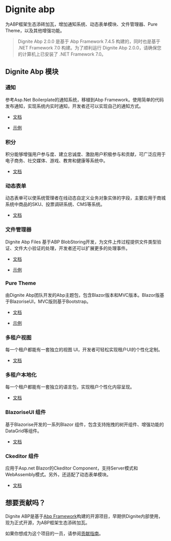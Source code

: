 # Dignite abp

为ABP框架生态添砖加瓦，增加通知系统、动态表单模块、文件管理器、Pure Theme，以及其他增强功能。

> Dignite Abp 2.0.0 是基于 Abp Framework 7.4.5 构建的，同时也是基于 .NET Framework 7.0 构建。为了顺利运行 Dignite Abp 2.0.0，请确保您的计算机上已安装了 .NET Framework 7.0。

## Dignite Abp 模块

### 通知

参考Asp.Net Boilerplate的通知系统，移植到Abp Framework。使用简单的代码发布通知，实现系统内实时通知，开发者还可以实现自己的通知方式。

- [文档](Notifications.md)

- [示例](https://github.com/dignite-projects/dignite-abp/tree/main/samples/NotificationCenterSample)

### 积分

积分能够增强用户参与度、建立忠诚度、激励用户积极参与和贡献，可广泛应用于电子商务、社交媒体、游戏、教育和健康等系统中。

- [文档](Points.md)

### 动态表单

动态表单可以使系统管理者在线动态自定义业务对象实体的字段，主要应用于商城系统中商品的SKU、投票调研系统、CMS等系统。

- [文档](Dynamic-Forms.md)

### 文件管理器

Dignite Abp Files 基于ABP BlobStoring开发，为文件上传过程提供文件类型验证、文件大小验证的处理，开发者还可以扩展更多的处理事件。

- [文档](File-Explorer.md)

- [示例](https://github.com/dignite-projects/dignite-abp/tree/main/samples/FileExplorerSample)

### Pure Theme

由Dignite Abp团队开发的Abp主题包，包含Blazor版本和MVC版本。Blazor版基于BlazoriseUI，MVC版则基于Bootstrap。

- [文档](Pure-Theme.md)

- [示例](https://github.com/dignite-projects/dignite-abp/tree/main/modules/pure-theme)

### 多租户视图

每一个租户都能有一套独立的视图 UI，开发者可轻松实现租户UI的个性化定制。

- [文档](Views-MultiTenancy.md)

### 多租户本地化

每一个租户都能有一套独立的语言包，实现租户个性化内容呈现。

- [文档](Localization-MultiTenancy.md)

### BlazoriseUI 组件

基于Blazorise开发的一系列Blazor 组件，包含支持拖拽的树开组件、增强功能的DataGrid等组件。

- [文档](BlazoriseUI-Component.md)

### Ckeditor 组件

应用于Asp.net Blazor的Ckeditor Component，支持Server模式和WebAssembly模式。另外，还适配了动态表单模块。

- [文档](Blazor-Ckeditor-Component.md)

## 想要贡献吗？

Dignite ABP是基于[Abp Framework](https://github.com/abpframework)构建的开源项目，早期供Dignite内部使用，现为正式开源，为ABP框架生态添砖加瓦。

如果你想成为这个项目的一员，请参阅[贡献指南](Contribution/Index.md)。
